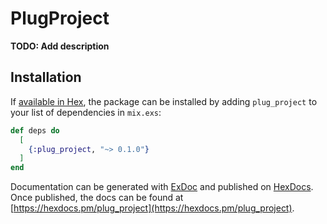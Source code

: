 # PlugProject

**TODO: Add description**

## Installation

If [available in Hex](https://hex.pm/docs/publish), the package can be installed
by adding `plug_project` to your list of dependencies in `mix.exs`:

```elixir
def deps do
  [
    {:plug_project, "~> 0.1.0"}
  ]
end
```

Documentation can be generated with [ExDoc](https://github.com/elixir-lang/ex_doc)
and published on [HexDocs](https://hexdocs.pm). Once published, the docs can
be found at [https://hexdocs.pm/plug_project](https://hexdocs.pm/plug_project).

